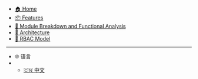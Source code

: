 * [🏠 Home](/en/README.md)
* [📦 Features](/en/features.md)
* [🧩 Module Breakdown and Functional Analysis](/en/module-breakdown-and-functional-analysis.md)
* [📐 Architecture](/en/architecture.md)
* [🔐 RBAC Model](/en/rbac-model.md)

---

* 🌐 语言
* - [🇨🇳 中文](/zh-cn/)